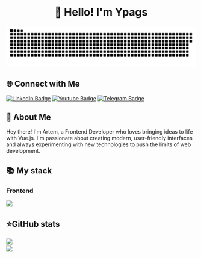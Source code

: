 <h1 align="center">👋 Hello! I'm Ypags </h1>

<p align="center">
  <img width="800" src="assets/github-snake.svg" alt="snake"/>
</p>

<div align="left">
  <h2><b>🌐 Connect with Me</b></h2>
  <div align="left">
      <a href="https://vk.com/n13ro"><img src="https://img.shields.io/badge/Вконтакте-blue?style=for-the-badge&logo=vk&logoColor=white" alt="LinkedIn Badge"></a>
      <a href="danilbagisev472@gmail.com"><img src="https://img.shields.io/badge/Gmail-red?style=for-the-badge&logo=gmail&logoColor=white" alt="Youtube Badge"></a>
      <a href="https://t.me/n1_3ro"><img src="https://img.shields.io/badge/Telegram-blue?style=for-the-badge&logo=telegram&logoColor=white" alt="Telegram Badge"></a>
    </div>
</div>

<h2 align="left">💫 About Me</h2>
<p>Hey there! I'm Artem, a Frontend Developer who loves bringing ideas to life with Vue.js. I'm passionate about creating modern, user-friendly interfaces and always experimenting with new technologies to push the limits of web development.</p>

<div align="left">
  <h2><b>📚 My stack</b></h2>
  <p>
    <h3>Frontend</h3>
    <img src="https://skillicons.dev/icons?i=html,css,js,tailwind,vue&perline=7" />
  </p>
</div>


<div align="left">
  <h2><b>⭐GitHub stats</b></h2>
  <p>
    <img src="https://github-readme-stats.vercel.app/api/top-langs/?username=Ypags&theme=dracula&layout=compact&hide_border=true&bg_color=00000000" />
    <br>
    <img src="https://github-readme-stats.vercel.app/api?username=Ypags&count_private=true&show_icons=true&theme=dracula&hide_border=true&bg_color=00000000" />
  </p>
</div>
